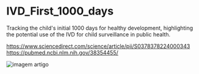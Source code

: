 # IVD_First_1000_days
 Tracking the child's initial 1000 days for healthy development, highlighting the potential use of the IVD for child surveillance in public health.

 https://www.sciencedirect.com/science/article/pii/S0378378224000343
 https://pubmed.ncbi.nlm.nih.gov/38354455/

 
![imagem artigo](https://github.com/Kedma-Montedori/IVD_First_1000_days/assets/161841410/91aee5ea-564c-4a45-ac03-b41ba5aabdc4)
